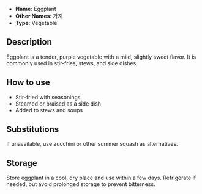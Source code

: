 - **Name**: Eggplant
- **Other Names**: 가지
- **Type**: Vegetable

## Description

Eggplant is a tender, purple vegetable with a mild, slightly sweet flavor. It is commonly used in stir-fries, stews, and side dishes.

## How to use

- Stir-fried with seasonings
- Steamed or braised as a side dish
- Added to stews and soups

## Substitutions

If unavailable, use zucchini or other summer squash as alternatives.

## Storage

Store eggplant in a cool, dry place and use within a few days. Refrigerate if needed, but avoid prolonged storage to prevent bitterness. 